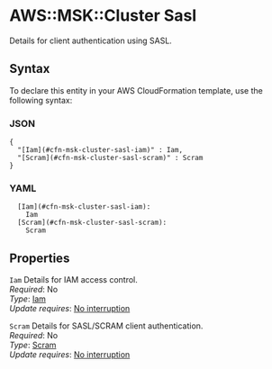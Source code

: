# AWS::MSK::Cluster Sasl<a name="aws-properties-msk-cluster-sasl"></a>

Details for client authentication using SASL\.

## Syntax<a name="aws-properties-msk-cluster-sasl-syntax"></a>

To declare this entity in your AWS CloudFormation template, use the following syntax:

### JSON<a name="aws-properties-msk-cluster-sasl-syntax.json"></a>

```
{
  "[Iam](#cfn-msk-cluster-sasl-iam)" : Iam,
  "[Scram](#cfn-msk-cluster-sasl-scram)" : Scram
}
```

### YAML<a name="aws-properties-msk-cluster-sasl-syntax.yaml"></a>

```
  [Iam](#cfn-msk-cluster-sasl-iam): 
    Iam
  [Scram](#cfn-msk-cluster-sasl-scram): 
    Scram
```

## Properties<a name="aws-properties-msk-cluster-sasl-properties"></a>

`Iam`  <a name="cfn-msk-cluster-sasl-iam"></a>
Details for IAM access control\.  
*Required*: No  
*Type*: [Iam](aws-properties-msk-cluster-iam.md)  
*Update requires*: [No interruption](https://docs.aws.amazon.com/AWSCloudFormation/latest/UserGuide/using-cfn-updating-stacks-update-behaviors.html#update-no-interrupt)

`Scram`  <a name="cfn-msk-cluster-sasl-scram"></a>
Details for SASL/SCRAM client authentication\.  
*Required*: No  
*Type*: [Scram](aws-properties-msk-cluster-scram.md)  
*Update requires*: [No interruption](https://docs.aws.amazon.com/AWSCloudFormation/latest/UserGuide/using-cfn-updating-stacks-update-behaviors.html#update-no-interrupt)